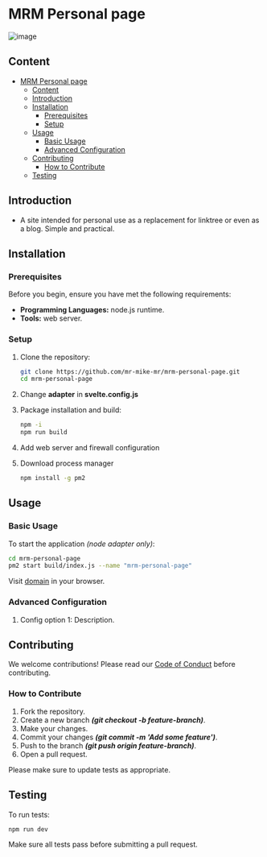 # MRM Personal page

![image](https://i.imgur.com/3xi64gd.png)

## Content

- [MRM Personal page](#mrm-personal-page)
  - [Content](#content)
  - [Introduction](#introduction)
  - [Installation](#installation)
    - [Prerequisites](#prerequisites)
    - [Setup](#setup)
  - [Usage](#usage)
    - [Basic Usage](#basic-usage)
    - [Advanced Configuration](#advanced-configuration)
  - [Contributing](#contributing)
    - [How to Contribute](#how-to-contribute)
  - [Testing](#testing)

## Introduction

- A site intended for personal use as a replacement for linktree or even as a blog. Simple and practical.

## Installation

### Prerequisites

Before you begin, ensure you have met the following requirements:

- **Programming Languages:** node.js runtime.
- **Tools:** web server.

### Setup

1. Clone the repository:

   ```bash
   git clone https://github.com/mr-mike-mr/mrm-personal-page.git
   cd mrm-personal-page
   ```

2. Change **adapter** in **svelte.config.js**

3. Package installation and build:

   ```bash
   npm -i
   npm run build
   ```

4. Add web server and firewall configuration

5. Download process manager

    ```bash
    npm install -g pm2
    ```

## Usage

### Basic Usage

To start the application *(node adapter only)*:

```bash
cd mrm-personal-page
pm2 start build/index.js --name "mrm-personal-page"
```

Visit [domain](http://localhost:3000/) in your browser.

### Advanced Configuration

1. Config option 1: Description.

## Contributing

We welcome contributions! Please read our [Code of Conduct](https://www.contributor-covenant.org/) before contributing.

### How to Contribute

1. Fork the repository.
2. Create a new branch ***(git checkout -b feature-branch)***.
3. Make your changes.
4. Commit your changes ***(git commit -m 'Add some feature')***.
5. Push to the branch ***(git push origin feature-branch)***.
6. Open a pull request.

Please make sure to update tests as appropriate.

## Testing

To run tests:

```bash
npm run dev
```

Make sure all tests pass before submitting a pull request.
